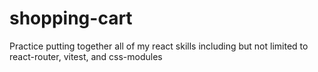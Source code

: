 # shopping-cart
Practice putting together all of my react skills including but not limited to react-router, vitest, and css-modules